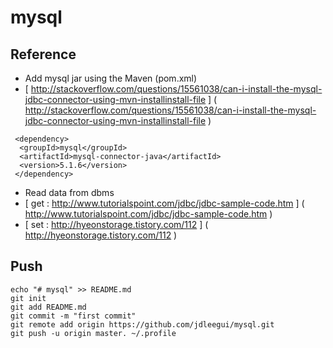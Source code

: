 # mysql
## Reference
- Add mysql jar using the Maven (pom.xml)
- [ http://stackoverflow.com/questions/15561038/can-i-install-the-mysql-jdbc-connector-using-mvn-installinstall-file ] ( http://stackoverflow.com/questions/15561038/can-i-install-the-mysql-jdbc-connector-using-mvn-installinstall-file )
```
 <dependency>
  <groupId>mysql</groupId>
  <artifactId>mysql-connector-java</artifactId>
  <version>5.1.6</version>
 </dependency>
```
- Read data from dbms
- [ get : http://www.tutorialspoint.com/jdbc/jdbc-sample-code.htm ] ( http://www.tutorialspoint.com/jdbc/jdbc-sample-code.htm ) 
- [ set : http://hyeonstorage.tistory.com/112 ] ( http://hyeonstorage.tistory.com/112 )
## Push
```
echo "# mysql" >> README.md
git init
git add README.md
git commit -m "first commit"
git remote add origin https://github.com/jdleegui/mysql.git
git push -u origin master. ~/.profile 
```

